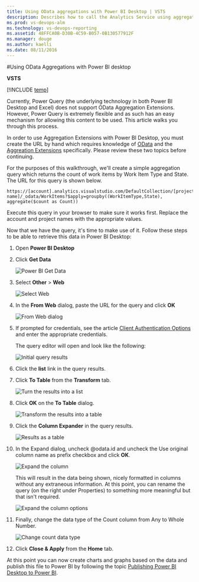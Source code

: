```yaml
---
title: Using OData aggregations with Power BI Desktop | VSTS  
description: Describes how to call the Analytics Service using aggregations extensions for the most flexibility 
ms.prod: vs-devops-alm
ms.technology: vs-devops-reporting
ms.assetid: 48FFCA0B-D30B-4C59-B057-0B130577912F
ms.manager: douge
ms.author: kaelli
ms.date: 08/11/2016
---
```


#Using OData Aggregations with Power BI desktop  

**VSTS**  

[!INCLUDE [temp](../_shared/analytics-preview.md)]

Currently, Power Query (the underlying technology in both Power BI Desktop and Excel) does not support OData Aggregation Extensions.
However, Power Query is extremely flexible and as such has an easy mechanism for allowing this content to be used. This article
walks you through this process.

In order to use Aggregation Extensions with Power BI Desktop, you must create the URL by hand which requires knowledge of [OData](wit-analytics.md) and the
[Aggreation Extensions](aggregated-data-analytics.md) specifically. Please review these two topics before continuing.

For the purposes of this walkthrough, we'll create a simple aggregation query which returns the count of work items by Work Item Type and State. The URL for this query is shown below.

```
https://[account].analytics.visualstudio.com/DefaultCollection/[project name]/_odata/WorkItems?$apply=groupby((WorkItemType,State), aggregate($count as Count))  
```

Execute this query in your browser to make sure it works first. Replace the account and project names with the appropriate values.

Now that we have the query, it's time to make use of it. Follow these steps to be able to retrieve this data in Power BI Desktop:

1. Open **Power BI Desktop**  

2. Click **Get Data**  

    ![Power BI Get Data](_img/access-analytics-pbi-get-data.png)  

3. Select **Other** > **Web**  

    ![Select Web](_img/aggregated-1.png)  

4. In the **From Web** dialog, paste the URL for the query and click **OK**  

    ![From Web dialog](_img/aggregated-2.png)  

5. If prompted for credentials, see the article [Client Authentication Options](client-authentication-options.md) and enter the appropriate credentials.  

	The query editor will open and look like the following:  

    ![Initial query results](_img/aggregated-3.png)  

6. Click the **list** link in the query results.  

7. Click **To Table** from the **Transform** tab.  

    ![Turn the results into a list](_img/aggregated-4.png)  

8. Click **OK** on the **To Table** dialog.  

    ![Transform the results into a table](_img/aggregated-5.png)  

9. Click the **Column Expander** in the query results.  

	![Results as a table](_img/aggregated-6.png)

10. In the Expand dialog, uncheck @odata.id and uncheck the Use original column name as prefix checkbox and click **OK**.  

    ![Expand the column](_img/aggregated-7.png)  
   
    This will result in the data being shown, nicely formatted in columns without any extraneous information. At this point, you can rename the query (on the right under Properties) to something more meaningful but that isn't required.  

    ![Expand the column options](_img/aggregated-8.png)

11. Finally, change the data type of the Count column from Any to Whole Number.

    ![Change count data type](_img/aggregated-9.png)  

12. Click **Close & Apply** from the **Home** tab.

At this point you can now create charts and graphs based on the data and publish this file to Power BI by following the topic [Publishing Power BI Desktop to Power BI](publishing-power-bi-desktop-to-power-bi.md).